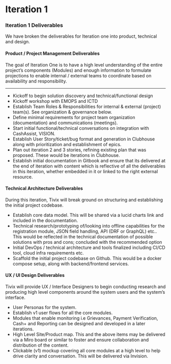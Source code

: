 # Iteration 1



### **Iteration 1 Deliverables**

We have broken the deliverables for Iteration one into product, technical and design.

####  **Product / Project Management Deliverables**

The goal of Iteration One is to have a high level understanding of the entire project’s components \(Modules\) and enough information to formulate projections to enable internal / external teams to coordinate based on availability and responsibility.   
****

* Kickoff to begin solution discovery and technical/functional design
* Kickoff workshop with EMOPS and ICTD
* Establish Team Roles & Responsibilities for internal & external \(project\) team\(s\). See organization & governance below.
* Define minimal requirements for project team organization \(documentation\) and communications \(meetings\). 
* Start initial functional/technical conversations on integration with CashAssist, VISION.
* Establish User Story/ticket/bug format and generation in Clubhouse along with prioritization and establishment of epics.
* Plan out iteration 2 and 3 stories, refining existing plan that was proposed. These would be iterations in Clubhouse.
* Establish initial documentation in Gitbook and ensure that its delivered at the end of iteration with content which is reflective of all the deliverables in this iteration, whether embedded in it or linked to the right external resource.

####  **Technical Architecture Deliverables**

During this iteration, Tivix will break ground on structuring and establishing the initial project codebase.  


* Establish core data model. This will be shared via a lucid charts link and included in the documentation.
* Technical research/prototyping of/looking into offline capabilities for the registration module, JSON field handling, API \(DRF or GraphQL\) etc.. This would be reflected in the technical documentation of possible solutions with pros and cons; concluded with the recommended option
* Initial DevOps / technical architecture and tools finalized including CI/CD tool, cloud infra requirements etc.
* Scaffold the initial project codebase on Github. This would be a docker compose setup, along with backend/frontend services.

#### **UX / UI Design Deliverables**

Tivix will provide UX / Interface Designers to begin conducting research and producing high level components around the system users and the system’s interface.  


* User Personas for the system.
* Establish v1 user flows for all the core modules.
* Modules that enable monitoring i.e Grievances, Payment Verification, Cash+ and Reporting can be designed and developed in a later iterations.
* High Level Site/Product map. This and the above items may be delivered via a Miro board or similar to foster and ensure collaboration and distribution of the content.
* Clickable \(v1\) mockup covering all core modules at a high level to help drive clarity and conversation. This will be delivered via Invision.


